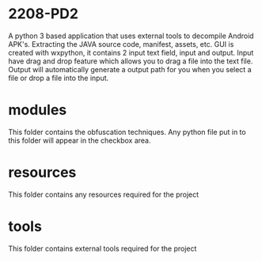 # 2208-PD2
A python 3 based application that uses external tools to decompile Android APK's. Extracting the JAVA source code, manifest, assets, etc.
GUI is created with wxpython, it contains 2 input text field, input and output. Input have drag and drop feature which allows you to drag a file into the text file. Output will automatically generate a output path for you when you select a file or drop a file into the input.
# modules
This folder contains the obfuscation techniques. Any python file put in to this folder will appear in the checkbox area.
# resources
This folder contains any resources required for the project
# tools
This folder contains external tools required for the project
